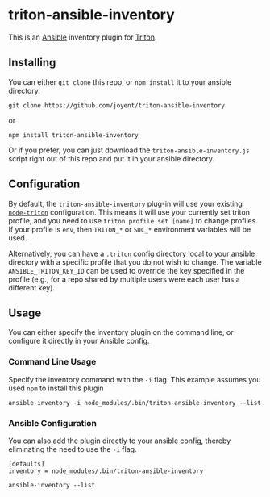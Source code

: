 <!-- This Source Code Form is subject to the terms of the Mozilla Public
   - License, v. 2.0. If a copy of the MPL was not distributed with this
   - file, You can obtain one at https://mozilla.org/MPL/2.0/. -->

<!--
   - Copyright 2020 Joyent, Inc.
   -->

# triton-ansible-inventory

This is an [Ansible][ansible] inventory plugin for [Triton][triton].

[ansible]: https://docs.ansible.com/
[triton]: https://joyent.com/triton/

## Installing

You can either `git clone` this repo, or `npm install` it to your ansible
directory.

    git clone https://github.com/joyent/triton-ansible-inventory

or

    npm install triton-ansible-inventory

Or if you prefer, you can just download the `triton-ansible-inventory.js` script
right out of this repo and put it in your ansible directory.

## Configuration

By default, the `triton-ansible-inventory` plug-in will use your existing
[`node-triton`][node-triton] configuration. This means it will use your
currently set triton profile, and you need to use `triton profile set [name]`
to change profiles. If your profile is `env`, then `TRITON_*` or `SDC_*`
environment variables will be used.

Alternatively, you can have a `.triton` config directory local to your ansible
directory with a specific profile that you do not wish to change. The variable
`ANSIBLE_TRITON_KEY_ID` can be used to override the key specified in the profile
(e.g., for a repo shared by multiple users were each user has a different key).

[node-triton]: https://github.com/joyent/node-triton

## Usage

You can either specify the inventory plugin on the command line, or configure it
directly in your Ansible config.

### Command Line Usage

Specify the inventory command with the `-i` flag. This example assumes you used
`npm` to install this plugin

    ansible-inventory -i node_modules/.bin/triton-ansible-inventory --list

### Ansible Configuration

You can also add the plugin directly to your ansible config, thereby eliminating
the need to use the `-i` flag.

    [defaults]
    inventory = node_modules/.bin/triton-ansible-inventory

<!-- -->

    ansible-inventory --list
